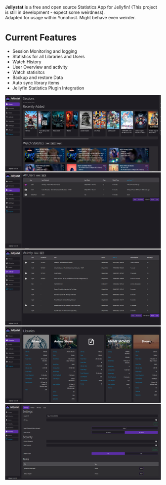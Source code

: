 **Jellystat** is a free and open source Statistics App for Jellyfin! (This project is still in development - expect some weirdness). \
Adapted for usage within Yunohost. Might behave even weirder.
# Current Features
- Session Monitoring and logging
- Statistics for all Libraries and Users
- Watch History
- User Overview and activity
- Watch statisitcs
- Backup and restore Data
- Auto sync library items
- Jellyfin Statistics Plugin Integration

<picture>
  <img alt="Home" src="https://github.com/CyferShepard/Jellystat/blob/main/screenshots/Home.PNG">
</picture>
<picture>
  <img alt="Users" src="https://github.com/CyferShepard/Jellystat/blob/main/screenshots/Users.PNG">
</picture>
<picture>
  <img alt="Activity" src="https://github.com/CyferShepard/Jellystat/blob/main/screenshots/Activity.PNG">
</picture>
<picture>
  <img alt="Libraries" src="https://github.com/CyferShepard/Jellystat/blob/main/screenshots/Libraries.PNG">
</picture>
<picture>
  <img alt="Settings" src="https://github.com/CyferShepard/Jellystat/blob/main/screenshots/settings.PNG">
</picture>
